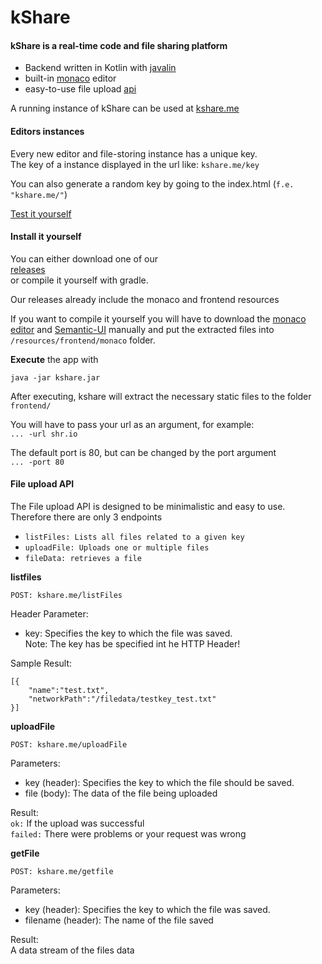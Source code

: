 # kShare

#### kShare is a real-time code and file sharing platform

- Backend written in Kotlin with [javalin](javalin.io)
- built-in [monaco](https://microsoft.github.io/monaco-editor/) editor
- easy-to-use file upload [api](link)

A running instance of kShare can be used at [kshare.me](kshare.me)

#### Editors instances

Every new editor and file-storing instance has a unique key. \
The key of a instance displayed in the url like: `kshare.me/key` 

You can also generate a random key by going to the index.html (`f.e. "kshare.me/"`)

[Test it yourself](kshare.me)

#### Install it yourself

You can either download one of our \
[releases](https://github.com/rpanic/kshare/releases) \
or compile it yourself with gradle.

Our releases already include the monaco and frontend resources

If you want to compile it yourself you will have to download the [monaco editor](https://microsoft.github.io/monaco-editor/) and [Semantic-UI](https://semantic-ui.com/) manually and put the extracted files into `/resources/frontend/monaco` folder.

**Execute** the app with

`java -jar kshare.jar`
    
After executing, kshare will extract the necessary static files to the folder `frontend/`

You will have to pass your url as an argument, for example:\
`... -url shr.io`
    
The default port is 80, but can be changed by the port argument\
`... -port 80`


#### File upload API

The File upload API is designed to be minimalistic and easy to use. \
Therefore there are only 3 endpoints

- `listFiles: Lists all files related to a given key`
- `uploadFile: Uploads one or multiple files`
- `fileData: retrieves a file`

**listfiles**

`POST: kshare.me/listFiles`

Header Parameter: 
- key: Specifies the key to which the file was saved. \
Note: The key has be specified int he HTTP Header!

Sample Result: 
```
[{
    "name":"test.txt",
    "networkPath":"/filedata/testkey_test.txt"
}]
```

**uploadFile**

`POST: kshare.me/uploadFile`

Parameters: 
- key (header): Specifies the key to which the file should be saved.
- file (body): The data of the file being uploaded 

Result: \
`ok:` If the upload was successful \
`failed:` There were problems or your request was wrong

**getFile**

`POST: kshare.me/getfile`

Parameters:
- key (header): Specifies the key to which the file was saved.
- filename (header): The name of the file saved

Result: \
A data stream of the files data

